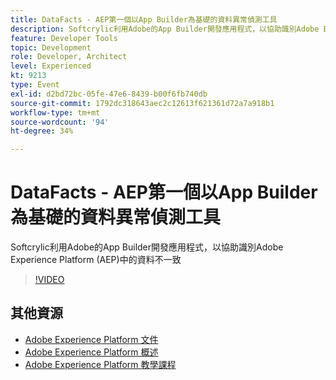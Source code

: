 ```yaml
---
title: DataFacts - AEP第一個以App Builder為基礎的資料異常偵測工具
description: Softcrylic利用Adobe的App Builder開發應用程式，以協助識別Adobe Experience Platform (AEP)中的資料不一致
feature: Developer Tools
topic: Development
role: Developer, Architect
level: Experienced
kt: 9213
type: Event
exl-id: d2bd72bc-05fe-47e6-8439-b00f6fb740db
source-git-commit: 1792dc318643aec2c12613f621361d72a7a918b1
workflow-type: tm+mt
source-wordcount: '94'
ht-degree: 34%

---
```


# DataFacts - AEP第一個以App Builder為基礎的資料異常偵測工具

Softcrylic利用Adobe的App Builder開發應用程式，以協助識別Adobe Experience Platform (AEP)中的資料不一致

>[!VIDEO](https://video.tv.adobe.com/v/337710/?quality=12&learn=on&hidetitle=true)

## 其他資源

- [Adobe Experience Platform 文件](https://experienceleague.adobe.com/docs/experience-platform.html)
- [Adobe Experience Platform 概述](https://experienceleague.adobe.com/docs/experience-platform/landing/home.html?lang=zh-Hant)
- [Adobe Experience Platform 教學課程](https://experienceleague.adobe.com/docs/platform-learn/tutorials/overview.html?lang=zh-Hant)
